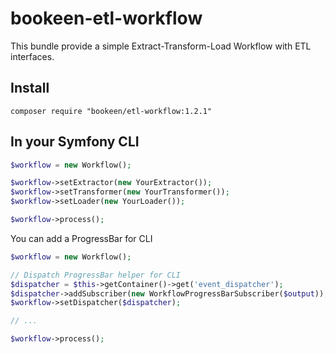 bookeen-etl-workflow
================

This bundle provide a simple Extract-Transform-Load Workflow with ETL interfaces.

Install
-------
``` shell
composer require "bookeen/etl-workflow:1.2.1"
```

In your Symfony CLI
------------------
```php
$workflow = new Workflow();

$workflow->setExtractor(new YourExtractor());
$workflow->setTransformer(new YourTransformer());
$workflow->setLoader(new YourLoader());

$workflow->process();
```

You can add a ProgressBar for CLI
```php
$workflow = new Workflow();

// Dispatch ProgressBar helper for CLI
$dispatcher = $this->getContainer()->get('event_dispatcher');
$dispatcher->addSubscriber(new WorkflowProgressBarSubscriber($output));
$workflow->setDispatcher($dispatcher);

// ...

$workflow->process();
```
